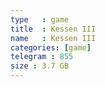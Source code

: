 ```yaml
---
type   : game
title  : Kessen III
name   : Kessen III
categories: [game]
telegram : 855
size : 3.7 GB
---
```



